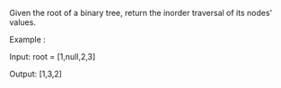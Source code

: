 Given the root of a binary tree, return the inorder traversal of its nodes' values.


Example :

Input: root = [1,null,2,3]

Output: [1,3,2]
